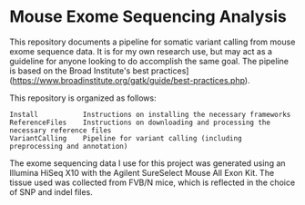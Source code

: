 # Mouse Exome Sequencing Analysis

This repository documents a pipeline for somatic variant calling from mouse exome sequence data. It is for my own research use, but may act as a guideline for anyone looking to do accomplish the same goal. The pipeline is based on the Broad Institute's best practices](https://www.broadinstitute.org/gatk/guide/best-practices.php).

This repository is organized as follows:
````
Install           Instructions on installing the necessary frameworks
ReferenceFiles    Instructions on downloading and processing the necessary reference files
VariantCalling    Pipeline for variant calling (including preprocessing and annotation)
`````

The exome sequencing data I use for this project was generated using an Illumina HiSeq X10 with the Agilent SureSelect Mouse All Exon Kit. The tissue used was collected from FVB/N mice, which is reflected in the choice of SNP and indel files.
